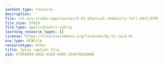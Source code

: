 ```yaml
---
content_type: resource
description: ''
file: /ol-ocw-studio-app/courses/5-61-physical-chemistry-fall-2017/0795b094d01bb3204d9d2b4676b1bb60_DpNZ70Uam0M.srt
file_size: 57018
file_type: application/x-subrip
learning_resource_types: []
license: https://creativecommons.org/licenses/by-nc-sa/4.0/
ocw_type: OCWFile
resourcetype: Other
title: 3play caption file
uid: 0795b094-d01b-b320-4d9d-2b4676b1bb60
---
```

